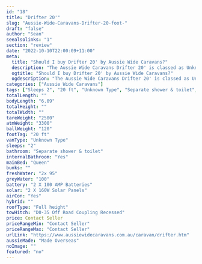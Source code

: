 ```yaml
---
id: "18"
title: "Drifter 20'"
slug: "Aussie-Wide-Caravans-Drifter-20-foot-"
draft: "false"
author: "Sean"
seealsolinks: "1"
section: "review"
date: "2022-10-10T22:00:09+11:00"
meta:
  title: "Should I buy Drifter 20' by Aussie Wide Caravans?"
  description: "The Aussie Wide Caravans Drifter 20' is classed as Unknown Type, and sleeps 2 people. It is Made Overseas and comes in at 20 ft. It generally has Separate shower & toilet."
  ogtitle: "Should I buy Drifter 20' by Aussie Wide Caravans?"
  ogdescription: "The Aussie Wide Caravans Drifter 20' is classed as Unknown Type, and sleeps 2 people. It is Made Overseas and comes in at 20 ft. It generally has Separate shower & toilet."
categories: ["Aussie Wide Caravans"]
tags: ["Sleeps 2", "20 ft", "Unknown Type", "Separate shower & toilet", "Full height", "Price Unknown", "Made Overseas"]
totalLength: ""
bodyLength: "6.09"
totalHeight: ""
totalWidth: ""
tareWeight: "2500"
atmWeight: "3300"
ballWeight: "120"
footTag: "20 ft"
vanType: "Unknown Type"
sleeps: "2"
bathroom: "Separate shower & toilet"
internalBathroom: "Yes"
mainBed: "Queen"
bunks: ""
freshWater: "2x 95"
greyWater: "100"
battery: "2 X 100 AMP Batteries"
solar: "2 X 160W Solar Panels"
airCon: "Yes"
hybrid: ""
roofType: "Full height"
towHitch: "D0-35 Off Road Coupling Recessed"
price: Contact Seller
priceRangeMin: "Contact Seller"
priceRangeMax: "Contact Seller"
urlLink: "https://www.aussiewidecaravans.com.au/caravan/drifter.htm"
aussieMade: "Made Overseas"
noImage: ""
featured: "no"
---
```

